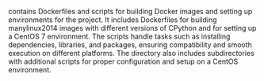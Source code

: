 contains Dockerfiles and scripts for building Docker images and setting up environments for the project. It includes Dockerfiles for building manylinux2014 images with different versions of CPython and for setting up a CentOS 7 environment. The scripts handle tasks such as installing dependencies, libraries, and packages, ensuring compatibility and smooth execution on different platforms. The directory also includes subdirectories with additional scripts for proper configuration and setup on a CentOS environment.